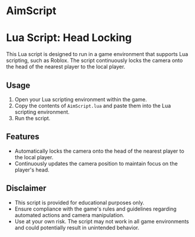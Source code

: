 # AimScript

# Lua Script: Head Locking

This Lua script is designed to run in a game environment that supports Lua scripting, such as Roblox. The script continuously locks the camera onto the head of the nearest player to the local player.

## Usage

1. Open your Lua scripting environment within the game.
2. Copy the contents of `AimScript.lua` and paste them into the Lua scripting environment.
3. Run the script.

## Features

- Automatically locks the camera onto the head of the nearest player to the local player.
- Continuously updates the camera position to maintain focus on the player's head.

## Disclaimer

- This script is provided for educational purposes only.
- Ensure compliance with the game's rules and guidelines regarding automated actions and camera manipulation.
- Use at your own risk. The script may not work in all game environments and could potentially result in unintended behavior.
